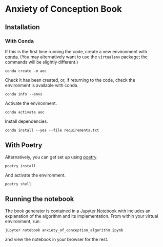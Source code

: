 # Anxiety of Conception Book

## Installation

### With Conda

If this is the first time running the code, create a new environment with [conda](https://docs.conda.io/en/latest/). (You may alternatively want to use the `virtualenv` package; the commands will be slightly different.)

`conda create -n aoc`

Check it has been created, or, if returning to the code, check the environment is available with conda. 

`conda info --envs`

Activate the environment.

`conda activate aoc`

Install dependencies.
 
`conda install --yes --file requirements.txt`

## With Poetry

Alternatively, you can get set up using [poetry](https://python-poetry.org/).

`poetry install`

And activate the environment.

`poetry shell`

## Running the notebook

The book generator is contained in a [Jupyter Notebook](https://jupyter.org/) with includes an explanation of the algorithm and its implementation. From within your virtual environment, run:

`jupyter notebook anxiety_of_conception_algorithm.ipynb`

and view the notebook in your browser for the rest.

